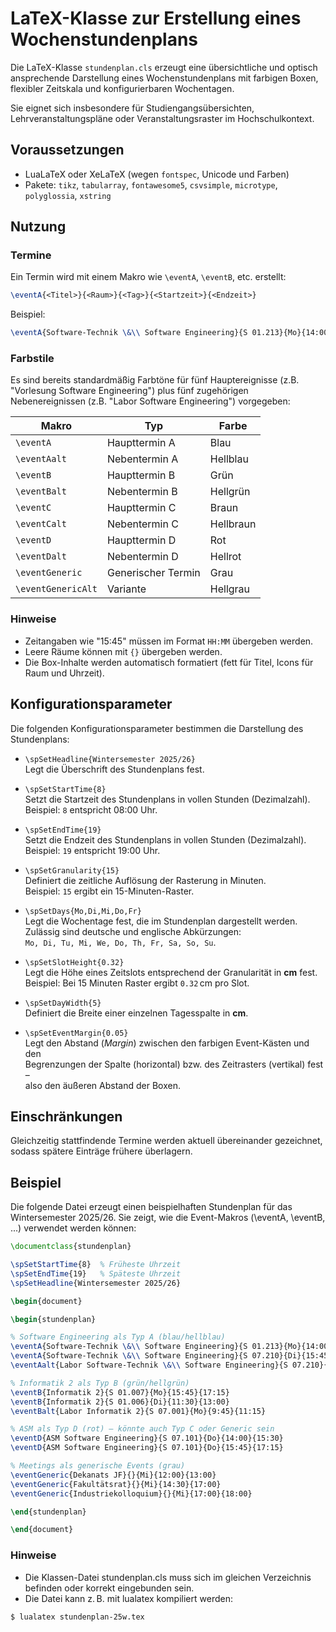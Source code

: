 # LaTeX-Klasse zur Erstellung eines Wochenstundenplans

Die LaTeX-Klasse `stundenplan.cls` erzeugt eine übersichtliche und optisch
ansprechende Darstellung eines Wochenstundenplans mit farbigen Boxen, flexibler
Zeitskala und konfigurierbaren Wochentagen.

Sie eignet sich insbesondere für Studiengangsübersichten,
Lehrveranstaltungspläne oder Veranstaltungsraster im Hochschulkontext.

## Voraussetzungen

* LuaLaTeX oder XeLaTeX (wegen `fontspec`, Unicode und Farben)
* Pakete: `tikz`, `tabularray`, `fontawesome5`, `csvsimple`, `microtype`,
  `polyglossia`, `xstring`

## Nutzung

### Termine

Ein Termin wird mit einem Makro wie `\eventA`, `\eventB`, etc. erstellt:

```latex
\eventA{<Titel>}{<Raum>}{<Tag>}{<Startzeit>}{<Endzeit>}
```

Beispiel:

```latex
\eventA{Software-Technik \&\\ Software Engineering}{S 01.213}{Mo}{14:00}{15:30}
```

### Farbstile

Es sind bereits standardmäßig Farbtöne für fünf Hauptereignisse (z.B. "Vorlesung
Software Engineering") plus fünf zugehörigen Nebenereignissen (z.B. "Labor
Software Engineering") vorgegeben:

| Makro             | Typ                | Farbe       |
|-------------------|--------------------|-------------|
| `\eventA`         | Haupttermin A      | Blau        |
| `\eventAalt`      | Nebentermin A      | Hellblau    |
| `\eventB`         | Haupttermin B      | Grün        |
| `\eventBalt`      | Nebentermin B      | Hellgrün    |
| `\eventC`         | Haupttermin C      | Braun       |
| `\eventCalt`      | Nebentermin C      | Hellbraun   |
| `\eventD`         | Haupttermin D      | Rot         |
| `\eventDalt`      | Nebentermin D      | Hellrot     |
| `\eventGeneric`   | Generischer Termin | Grau        |
| `\eventGenericAlt`| Variante           | Hellgrau    |


### Hinweise

* Zeitangaben wie "15:45" müssen im Format `HH:MM` übergeben werden.
* Leere Räume können mit `{}` übergeben werden.
* Die Box-Inhalte werden automatisch formatiert (fett für Titel, Icons für Raum
  und Uhrzeit).

## Konfigurationsparameter

Die folgenden Konfigurationsparameter bestimmen die Darstellung des
Stundenplans:

* `\spSetHeadline{Wintersemester 2025/26}`  
  Legt die Überschrift des Stundenplans fest.

* `\spSetStartTime{8}`  
  Setzt die Startzeit des Stundenplans in vollen Stunden (Dezimalzahl).  
  Beispiel: `8` entspricht 08:00 Uhr.

* `\spSetEndTime{19}`  
  Setzt die Endzeit des Stundenplans in vollen Stunden (Dezimalzahl).  
  Beispiel: `19` entspricht 19:00 Uhr.

* `\spSetGranularity{15}`  
  Definiert die zeitliche Auflösung der Rasterung in Minuten.  
  Beispiel: `15` ergibt ein 15-Minuten-Raster.

* `\spSetDays{Mo,Di,Mi,Do,Fr}`  
  Legt die Wochentage fest, die im Stundenplan dargestellt werden.  
  Zulässig sind deutsche und englische Abkürzungen:  
  `Mo, Di, Tu, Mi, We, Do, Th, Fr, Sa, So, Su`.

* `\spSetSlotHeight{0.32}`  
  Legt die Höhe eines Zeitslots entsprechend der Granularität in **cm** fest.  
  Beispiel: Bei 15 Minuten Raster ergibt `0.32` cm pro Slot.

* `\spSetDayWidth{5}`  
  Definiert die Breite einer einzelnen Tagesspalte in **cm**.

* `\spSetEventMargin{0.05}`  
  Legt den Abstand (*Margin*) zwischen den farbigen Event-Kästen und den  
  Begrenzungen der Spalte (horizontal) bzw. des Zeitrasters (vertikal) fest –  
  also den äußeren Abstand der Boxen.

## Einschränkungen

Gleichzeitig stattfindende Termine werden aktuell übereinander gezeichnet,
sodass spätere Einträge frühere überlagern.

## Beispiel

Die folgende Datei erzeugt einen beispielhaften Stundenplan für das
Wintersemester 2025/26. Sie zeigt, wie die Event-Makros (\eventA, \eventB, ...)
verwendet werden können:

```latex
\documentclass{stundenplan}

\spSetStartTime{8}  % Früheste Uhrzeit
\spSetEndTime{19}   % Späteste Uhrzeit
\spSetHeadline{Wintersemester 2025/26}

\begin{document}

\begin{stundenplan}

% Software Engineering als Typ A (blau/hellblau)
\eventA{Software-Technik \&\\ Software Engineering}{S 01.213}{Mo}{14:00}{15:30}
\eventA{Software-Technik \&\\ Software Engineering}{S 07.210}{Di}{15:45}{17:15}
\eventAalt{Labor Software-Technik \&\\ Software Engineering}{S 07.210}{Di}{17:30}{19:00}

% Informatik 2 als Typ B (grün/hellgrün)
\eventB{Informatik 2}{S 01.007}{Mo}{15:45}{17:15}
\eventB{Informatik 2}{S 01.006}{Di}{11:30}{13:00}
\eventBalt{Labor Informatik 2}{S 07.001}{Mo}{9:45}{11:15}

% ASM als Typ D (rot) – könnte auch Typ C oder Generic sein
\eventD{ASM Software Engineering}{S 07.101}{Do}{14:00}{15:30}
\eventD{ASM Software Engineering}{S 07.101}{Do}{15:45}{17:15}

% Meetings als generische Events (grau)
\eventGeneric{Dekanats JF}{}{Mi}{12:00}{13:00}
\eventGeneric{Fakultätsrat}{}{Mi}{14:30}{17:00}
\eventGeneric{Industriekolloquium}{}{Mi}{17:00}{18:00}

\end{stundenplan}

\end{document}
```

### Hinweise

* Die Klassen-Datei stundenplan.cls muss sich im gleichen Verzeichnis befinden
  oder korrekt eingebunden sein.
* Die Datei kann z. B. mit lualatex kompiliert werden:

```bash
$ lualatex stundenplan-25w.tex
```
